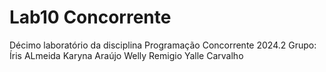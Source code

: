 # Lab10 Concorrente
Décimo laboratório da disciplina Programação Concorrente 2024.2
Grupo:
Íris ALmeida
Karyna Araújo
Welly Remigio
Yalle Carvalho 
